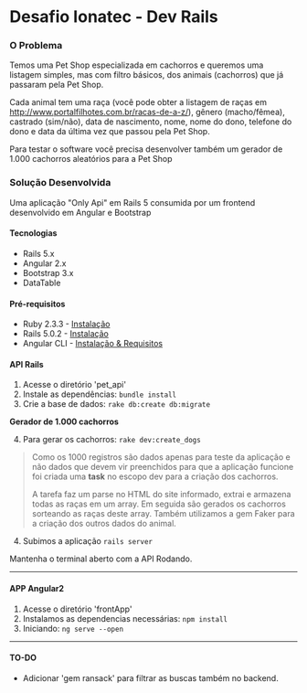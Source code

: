 # Desafio Ionatec - Dev Rails

### O Problema

Temos uma Pet Shop especializada em cachorros e queremos uma listagem simples, mas com filtro básicos, dos animais (cachorros) que já passaram pela Pet Shop.
	
Cada animal tem uma raça (você pode obter a listagem de raças em http://www.portalfilhotes.com.br/racas-de-a-z/), gênero (macho/fêmea), castrado (sim/não), data de nascimento, nome, nome do dono, telefone do dono e data da última vez que passou pela Pet Shop.

Para testar o software você precisa desenvolver também um gerador de 1.000 cachorros aleatórios para a Pet Shop


### Solução Desenvolvida

Uma aplicação "Only Api" em Rails 5 consumida por um frontend desenvolvido em Angular e Bootstrap

#### Tecnologias
* Rails 5.x
* Angular 2.x
* Bootstrap 3.x
* DataTable

#### Pré-requisitos

- Ruby 2.3.3 - [Instalação](https://gorails.com/setup/ubuntu/14.04#ruby)
- Rails 5.0.2 - [Instalação](https://gorails.com/setup/ubuntu/14.04#rails)
- Angular CLI - [Instalação & Requisitos](https://github.com/angular/angular-cli#installation)

#### API Rails
1. Acesse o diretório 'pet_api'
2. Instale as dependências: ```bundle install ``` 
3. Crie a base de dados: ``` rake db:create db:migrate ```

<b> Gerador de 1.000 cachorros </b>

4. Para gerar os cachorros: ``` rake dev:create_dogs ```

>Como os 1000 registros são dados apenas para teste da aplicação e não dados que devem vir preenchidos para que a aplicação funcione foi criada uma <b>task</b> no escopo dev para a criação dos cachorros.
>
>A tarefa faz um parse no HTML do site informado, extrai e armazena todas as raças em um array. Em seguida são gerados os cachorros sorteando as raças deste array. Também utilizamos a gem Faker para a criação dos outros dados do animal.

4. Subimos a aplicação ``` rails server ```

Mantenha o terminal aberto com a API Rodando.

----------

#### APP Angular2
1. Acesse o diretório 'frontApp'
2. Instalamos as dependencias necessárias: ``` npm install ``` 
3. Iniciando: ``` ng serve --open ```

----------
#### TO-DO
- Adicionar 'gem ransack' para filtrar as buscas também no backend.

